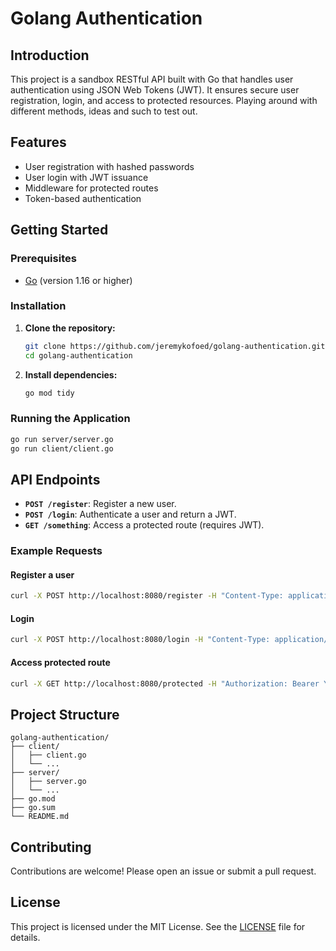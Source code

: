 # Golang Authentication

## Introduction

This project is a sandbox RESTful API built with Go that handles user authentication using JSON Web Tokens (JWT). It ensures secure user registration, login, and access to protected resources.  Playing around with different methods, ideas and such to test out.

## Features

- User registration with hashed passwords
- User login with JWT issuance
- Middleware for protected routes
- Token-based authentication

## Getting Started

### Prerequisites

- [Go](https://golang.org/doc/install) (version 1.16 or higher)

### Installation

1. **Clone the repository:**

   ```bash
   git clone https://github.com/jeremykofoed/golang-authentication.git
   cd golang-authentication
   ```

2. **Install dependencies:**

   ```bash
   go mod tidy
   ```

### Running the Application

  ```bash
  go run server/server.go
  go run client/client.go
  ```

## API Endpoints

- **`POST /register`**: Register a new user.
- **`POST /login`**: Authenticate a user and return a JWT.
- **`GET /something`**: Access a protected route (requires JWT).

### Example Requests

#### Register a user

```bash
curl -X POST http://localhost:8080/register -H "Content-Type: application/json" -d '{"player_id": "test1234", "password": "password123"}'
```

#### Login

```bash
curl -X POST http://localhost:8080/login -H "Content-Type: application/json" -d '{"player_id": "test1234", "password": "password123"}'
```

#### Access protected route

```bash
curl -X GET http://localhost:8080/protected -H "Authorization: Bearer YOUR_JWT_TOKEN"
```

## Project Structure

```
golang-authentication/
├── client/
│   ├── client.go
│   └── ...
├── server/
│   ├── server.go
│   └── ...
├── go.mod
├── go.sum
└── README.md
```

## Contributing

Contributions are welcome! Please open an issue or submit a pull request.

## License

This project is licensed under the MIT License. See the [LICENSE](LICENSE) file for details.
